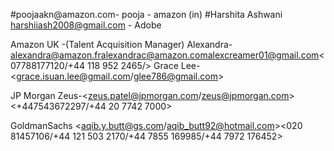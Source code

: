 #poojaakn@amazon.com- pooja - amazon (in)
#Harshita Ashwani <harshiiash2008@gmail.com> - Adobe


Amazon UK -(Talent Acquisition Manager)
Alexandra-<alexandra@amazon.fr><alexandrac@amazon.com><alexcreamer01@gmail.com><07788177120/+44 118 952 2465/>
Grace Lee- <grace.isuan.lee@gmail.com/glee786@gmail.com>


JP Morgan
Zeus-<zeus.patel@jpmorgan.com/zeus@jpmorgan.com><+447543672297/+44 20 7742 7000>



GoldmanSachs
<aqib.y.butt@gs.com/aqib_butt92@hotmail.com><020 81457106/+44 121 503 2170/+44 7855 169985/+44 7972 176452>


























